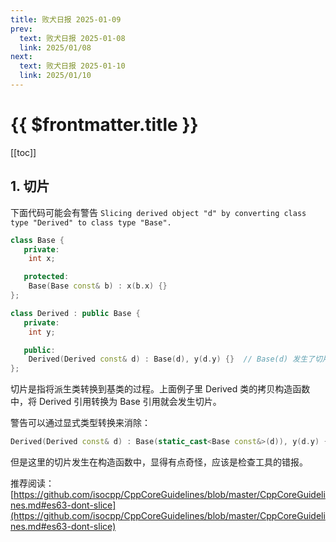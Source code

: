 ```yaml
---
title: 败犬日报 2025-01-09
prev:
  text: 败犬日报 2025-01-08
  link: 2025/01/08
next:
  text: 败犬日报 2025-01-10
  link: 2025/01/10
---
```


# {{ $frontmatter.title }}

[[toc]]

## 1. 切片

下面代码可能会有警告 `Slicing derived object "d" by converting class type "Derived" to class type "Base".`

```cpp
class Base {
   private:
    int x;

   protected:
    Base(Base const& b) : x(b.x) {}
};

class Derived : public Base {
   private:
    int y;

   public:
    Derived(Derived const& d) : Base(d), y(d.y) {}  // Base(d) 发生了切片
};
```

切片是指将派生类转换到基类的过程。上面例子里 Derived 类的拷贝构造函数中，将 Derived 引用转换为 Base 引用就会发生切片。

警告可以通过显式类型转换来消除：

```cpp
Derived(Derived const& d) : Base(static_cast<Base const&>(d)), y(d.y) {}
```

但是这里的切片发生在构造函数中，显得有点奇怪，应该是检查工具的错报。

推荐阅读：[https://github.com/isocpp/CppCoreGuidelines/blob/master/CppCoreGuidelines.md#es63-dont-slice](https://github.com/isocpp/CppCoreGuidelines/blob/master/CppCoreGuidelines.md#es63-dont-slice)
